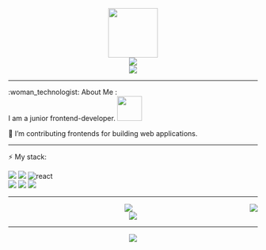 <div id="header" align="center">
  <img src="https://media.giphy.com/media/v1.Y2lkPTc5MGI3NjExMGVjN2Y3ODYzOWVhMTVmNDY5NDY5NDY0ZjNlMmNkMWI2NjdhNWIzZSZjdD1n/2IudUHdI075HL02Pkk/giphy.gif" width="100"/>
  <div id="badges">
    <a href="https://t.me/Sondrr"> 
      <img src="https://shields.io/badge/telegram-orange?logo=telegram&logoColor=black&style=for-the-badge"/> 
    </a>
  </div>
  <div>
    <img src="https://komarev.com/ghpvc/?username=Ten-Dark&color=orange&style=for-the-badge"/>
  </div>
</div>

---

<div>
:woman_technologist: About Me :
</div>
<div>
I am a junior frontend-developer.    <img src="https://media.giphy.com/media/lcs5BL0NIM4WMv61a9/giphy.gif" width="50">

:telescope: I’m contributing frontends for building web applications.

---

:zap: My stack:
<div>
      <div>
        <img src="https://img.shields.io/badge/JavaScript-black?labelColor=black&logo=JavaScript&logoColor=F7DF1E&style=for-the-badge"/>
        <img src="https://img.shields.io/badge/TypeScript-black?labelColor=black&logo=TypeScript&logoColor=3178C6&style=for-the-badge"/>
        <img src="https://img.shields.io/badge/React-black?labelColor=black&&logo=React&logoColor=61DAFB&style=for-the-badge" alt="react"/>
      </div>
     <div>
       <img src="https://img.shields.io/badge/Node-black?labelColor=black&logo=Node.JS&logoColor=33933&style=for-the-badge"/>
       <img src="https://shields.io/badge/Docker-black?logo=Docker&logoColor=blue&logoColor=2496ED&style=for-the-badge"/>
       <img src="https://img.shields.io/badge/Git-hub-orange?&labelColor=black&logo=git&logoColor=F05032&style=for-the-badge"/>
     </div>
</div>

---

<div align="center">
  <img align="right" src="https://github-readme-stats.vercel.app/api/top-langs/?username=Ten-Dark&hide_border=true&border_radius=0&layout=compact&theme=vision-friendly-dark"/> 
  <img src="https://github-readme-stats.vercel.app/api?username=Ten-Dark&show_icons=true&theme=radical&hide_border=true&border_radius=0&textColor=white&custom_title=Amir+Syleimanov+GitHub+Stats"/>
</div>
<div align="center">
  <a href="https://git.io/streak-stats"><img src="http://github-readme-streak-stats.herokuapp.com?user=Ten-Dark&theme=dark&hide_border=true&date_format=j%20M%5B%20Y%5D&exclude_days=Sun%2CMon"/></a>
</div>

---

<div align="center">
  <img src="https://media.giphy.com/media/v1.Y2lkPTc5MGI3NjExZGY2NGI1YTk4NzM0ZjA2NGMyMDc5OWNkZTRiY2Q3MDA4NDdlYWRiMCZjdD1n/vrxxqQbyRxYi6scCjT/giphy.gif"/>
</div>
